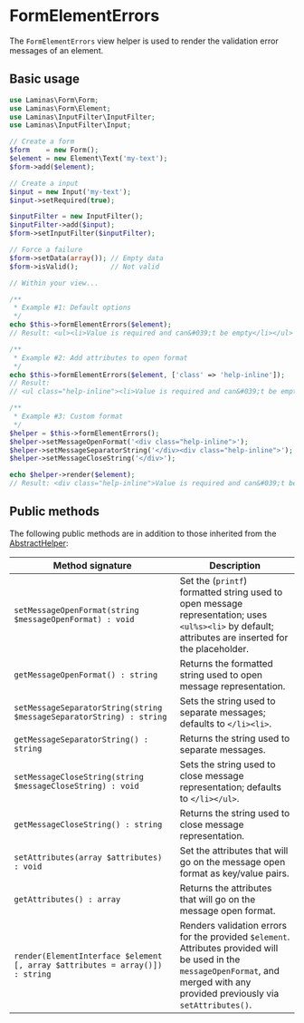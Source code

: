 # FormElementErrors

The `FormElementErrors` view helper is used to render the validation error
messages of an element.

## Basic usage

```php
use Laminas\Form\Form;
use Laminas\Form\Element;
use Laminas\InputFilter\InputFilter;
use Laminas\InputFilter\Input;

// Create a form
$form    = new Form();
$element = new Element\Text('my-text');
$form->add($element);

// Create a input
$input = new Input('my-text');
$input->setRequired(true);

$inputFilter = new InputFilter();
$inputFilter->add($input);
$form->setInputFilter($inputFilter);

// Force a failure
$form->setData(array()); // Empty data
$form->isValid();        // Not valid

// Within your view...

/**
 * Example #1: Default options
 */
echo $this->formElementErrors($element);
// Result: <ul><li>Value is required and can&#039;t be empty</li></ul>

/**
 * Example #2: Add attributes to open format
 */
echo $this->formElementErrors($element, ['class' => 'help-inline']);
// Result:
// <ul class="help-inline"><li>Value is required and can&#039;t be empty</li></ul>

/**
 * Example #3: Custom format
 */
$helper = $this->formElementErrors();
$helper->setMessageOpenFormat('<div class="help-inline">');
$helper->setMessageSeparatorString('</div><div class="help-inline">');
$helper->setMessageCloseString('</div>');

echo $helper->render($element);
// Result: <div class="help-inline">Value is required and can&#039;t be empty</div>
```

## Public methods

The following public methods are in addition to those inherited from the
[AbstractHelper](abstract-helper.md#public-methods):

Method signature                                                     | Description
-------------------------------------------------------------------- | -----------
`setMessageOpenFormat(string $messageOpenFormat) : void`             | Set the (`printf`) formatted string used to open message representation; uses `<ul%s><li>` by default; attributes are inserted for the placeholder.
`getMessageOpenFormat() : string`                                    | Returns the formatted string used to open message representation.
`setMessageSeparatorString(string $messageSeparatorString) : string` | Sets the string used to separate messages; defaults to `</li><li>`.
`getMessageSeparatorString() : string`                               | Returns the string used to separate messages.
`setMessageCloseString(string $messageCloseString) : void`           | Sets the string used to close message representation; defaults to `</li></ul>`.
`getMessageCloseString() : string`                                   | Returns the string used to close message representation.
`setAttributes(array $attributes) : void`                            | Set the attributes that will go on the message open format as key/value pairs.
`getAttributes() : array`                                            | Returns the attributes that will go on the message open format.
`render(ElementInterface $element [, array $attributes = array()]) : string` | Renders validation errors for the provided `$element`. Attributes provided will be used in the `messageOpenFormat`, and merged with any provided previously via `setAttributes()`.
